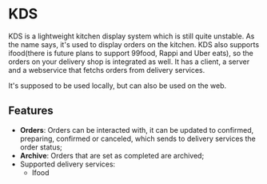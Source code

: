 # KDS

KDS is a lightweight kitchen display system which is still quite unstable. As the name says, it's used to display orders on the kitchen. KDS also supports ifood(there is future plans to support 99food, Rappi and Uber eats), so the orders on your delivery shop is integrated as well. It has a client, a server and a webservice that fetchs orders from delivery services.

It's supposed to be used locally, but can also be used on the web.

## Features 
- **Orders**: Orders can be interacted with, it can be updated to confirmed, preparing, confirmed or canceled, which sends to delivery services the order status;
- **Archive**: Orders that are set as completed are archived;
- Supported delivery services:
  - Ifood 

